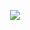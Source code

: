 <p align="center">
  <img src="https://capsule-render.vercel.app/api?type=waving&color=gradient&text=Meryem-Zriouil&height=180&section=header"/>
</p>

<!--
**meryem-ZRIOUIL/meryem-ZRIOUIL** is a ✨ _special_ ✨ repository because its `README.md` (this file) appears on your GitHub profile.

Here are some ideas to get you started:

- 🔭 I’m currently working on ...
- 🌱 I’m currently learning ...
- 👯 I’m looking to collaborate on ...
- 🤔 I’m looking for help with ...
- 💬 Ask me about ...
- 📫 How to reach me: ...
- 😄 Pronouns: ...
- ⚡ Fun fact: ...
-->
